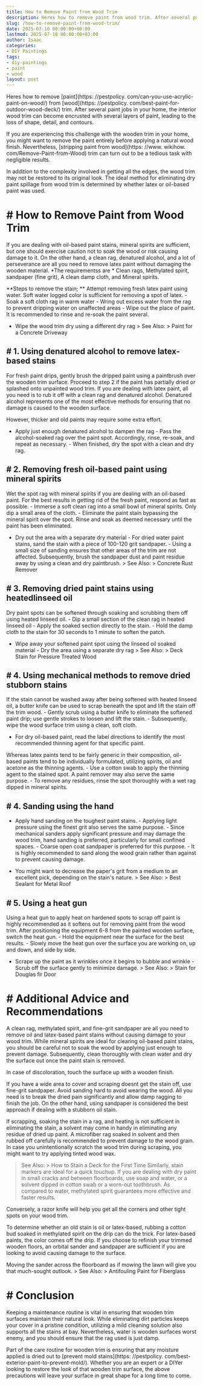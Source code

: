 ```yaml
---
title: How to Remove Paint from Wood Trim
description: Heres how to remove paint from wood trim. After several paint jobs in your home, the interior wood trim can become encrusted with several layers of paint,...
slug: /how-to-remove-paint-from-wood-trim/
date: 2025-07-10 00:00:00+00:00
lastmod: 2025-07-10 00:00:00+03:00
author: Isaac
categories:
- DIY Paintings
tags:
- diy-paintings
- paint
- wood
layout: post
---
```


Heres how to remove [paint](https: //pestpolicy. com/can-you-use-acrylic-paint-on-wood/) from [wood](https: //pestpolicy. com/best-paint-for-outdoor-wood-deck/) trim. After several paint jobs in your home, the interior wood trim can become encrusted with several layers of paint, leading to the loss of shape, detail, and contours.

If you are experiencing this challenge with the wooden trim in your home, you might want to remove the paint entirely before applying a natural wood finish. Nevertheless, [stripping paint from wood](https: //www. wikihow. com/Remove-Paint-from-Wood) trim can turn out to be a tedious task with negligible results.

In addition to the complexity involved in getting all the edges, the wood trim may not be restored to its original look. The ideal method for eliminating dry paint spillage from wood trim is determined by whether latex or oil-based paint was used.

# # How to Remove Paint from Wood Trim

If you are dealing with oil-based paint stains, mineral spirits are sufficient, but one should exercise caution not to soak the wood or risk causing damage to it. On the other hand, a clean rag, denatured alcohol, and a lot of perseverance are all you need to remove latex paint without damaging the wooden material. *The requirementss are * Clean rags, Methylated spirit, sandpaper (fine grit), A clean damp cloth, and Mineral spirits.

**Steps to remove the stain; ** Attempt removing fresh latex paint using water. Soft water logged color is sufficient for removing a spot of latex. - Soak a soft cloth rag in warm water - Wring out excess water from the rag to prevent dripping water on unaffected areas - Wipe out the place of paint. It is recommended to rinse and re-soak the paint several.

- Wipe the wood trim dry using a different dry rag > See Also: > Paint for a Concrete Driveway

## # **1. Using denatured alcohol to remove latex-based stains**

For fresh paint drips, gently brush the dripped paint using a paintbrush over the wooden trim surface. Proceed to step 2 if the paint has partially dried or splashed onto unpainted wood trim. If you are dealing with latex paint, all you need is to rub it off with a clean rag and denatured alcohol. Denatured alcohol represents one of the most effective methods for ensuring that no damage is caused to the wooden surface.

However, thicker and old paints may require some extra effort.

- Apply just enough denatured alcohol to dampen the rag - Pass the alcohol-soaked rag over the paint spot. Accordingly, rinse, re-soak, and repeat as necessary. - When finished, dry the spot with a clean and dry rag.

## # **2. Removing fresh oil-based paint using mineral spirits**

Wet the spot rag with mineral spirits if you are dealing with an oil-based paint. For the best results in getting rid of the fresh paint, respond as fast as possible. - Immerse a soft clean rag into a small bowl of mineral spirits. Only dip a small area of the cloth. - Eliminate the paint stain bypassing the mineral spirit over the spot. Rinse and soak as deemed necessary until the paint has been eliminated.

- Dry out the area with a separate dry material - For dried water paint stains, sand the stain with a piece of 100-120 grit sandpaper. - Using a small size of sanding ensures that other areas of the trim are not affected. Subsequently, brush the sandpaper dust and paint residue away by using a clean and dry paintbrush. > See Also: > Concrete Rust Remover

## # **3. Removing dried paint stains using **heated**linseed oil**

Dry paint spots can be softened through soaking and scrubbing them off using heated linseed oil. - Dip a small section of the clean rag in heated linseed oil - Apply the soaked section directly to the stain. - Hold the damp cloth to the stain for 30 seconds to 1 minute to soften the patch.

- Wipe away your softened paint spot using the linseed oil soaked material - Dry the area using a separate dry rag > See Also: > Deck Stain for Pressure Treated Wood

## # **4. Using mechanical methods to remove dried stubborn stains**

If the stain cannot be washed away after being softened with heated linseed oil, a butter knife can be used to scrap beneath the spot and lift the stain off the trim wood. - Gently scrub using a butter knife to eliminate the softened paint drip; use gentle strokes to loosen and lift the stain. - Subsequently, wipe the wood surface trim using a clean, soft cloth.

- For dry oil-based paint, read the label directions to identify the most recommended thinning agent for that specific paint.

Whereas latex paints tend to be fairly generic in their composition, oil-based paints tend to be individually formulated, utilizing spirits, oil and acetone as the thinning agents. - Use a cotton swab to apply the thinning agent to the stained spot. A paint remover may also serve the same purpose. - To remove any residues, rinse the spot thoroughly with a wet rag dipped in mineral spirits.

## # **4. Sanding using the hand**

- Apply hand sanding on the toughest paint stains. - Applying light pressure using the finest grit also serves the same purpose. - Since mechanical sanders apply significant pressure and may damage the wood trim, hand sanding is preferred, particularly for small confined spaces. - Coarse open coat sandpaper is preferred for this purpose. - It is highly recommended to sand along the wood grain rather than against to prevent causing damage.

- You might want to decrease the paper's grit from a medium to an excellent pick, depending on the stain's nature. > See Also: > Best Sealant for Metal Roof

## # **5. Using a heat gun**

Using a heat gun to apply heat on hardened spots to scrap off paint is highly recommended as it softens out for removing paint from the wood trim. After positioning the equipment 6-8 from the painted wooden surface, switch the heat gun. - Hold the equipment near the surface for the best results. - Slowly move the heat gun over the surface you are working on, up and down, and side by side.

- Scrape up the paint as it wrinkles once it begins to bubble and wrinkle - Scrub off the surface gently to minimize damage. > See Also: > Stain for Douglas fir Door

# # **Additional Advice and Recommendations**

A clean rag, methylated spirit, and fine-grit sandpaper are all you need to remove oil and latex-based paint stains without causing damage to your wood trim. While mineral spirits are ideal for clearing oil-based paint stains, you should be careful not to soak the wood by applying just enough to prevent damage. Subsequently, clean thoroughly with clean water and dry the surface out once the paint stain is removed.

In case of discoloration, touch the surface up with a wooden finish.

If you have a wide area to cover and scraping doesnt get the stain off, use fine-grit sandpaper. Avoid sanding hard to avoid wearing the wood. All you need is to break the dried pain significantly and allow damp ragging to finish the job. On the other hand, using sandpaper is considered the best approach if dealing with a stubborn oil stain.

If scrapping, soaking the stain in a rag, and heating is not sufficient in eliminating the stain, a solvent may come in handy in eliminating any residue of dried up paint. A microfiber rag soaked in solvent and then rubbed off carefully is recommended to prevent damage to the wood grain. In case you unintentionally scratch the wood trim during scraping, you might want to try applying tinted wood wax.

> See Also: > How to Stain a Deck for the First Time Similarly, stain markers are ideal for a quick touchup. If you are dealing with dry paint in small cracks and between floorboards, use soap and water, or a solvent dipped in cotton swab or a worn-out toothbrush. As compared to water, methylated spirit guarantees more effective and faster results.

Conversely, a razor knife will help you get all the corners and other tight spots on your wood trim.

To determine whether an old stain is oil or latex-based, rubbing a cotton bud soaked in methylated spirit on the drip can do the trick. For latex-based paints, the color comes off the drip. If you choose to refinish your trimmed wooden floors, an orbital sander and sandpaper are sufficient if you are looking to avoid causing damage to the surface.

Moving the sander across the floorboard as if mowing the lawn will give you that much-sought outlook. > See Also: > Antifouling Paint for Fiberglass

# # Conclusion

Keeping a maintenance routine is vital in ensuring that wooden trim surfaces maintain their natural look. While eliminating dirt particles keeps your cover in a pristine condition, utilizing a mild cleaning solution also supports all the stains at bay. Nevertheless, water is wooden surfaces worst enemy, and you should ensure that the rag used is just damp.

Part of the care routine for wooden trim is ensuring that any moisture applied is dried out to [prevent mold stains](https: //pestpolicy. com/best-exterior-paint-to-prevent-mold/). Whether you are an expert or a DIYer looking to restore the look of that wooden trim surface, the above precautions will leave your surface in great shape for a long time to come.
